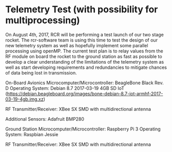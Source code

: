 # Telemetry Test (with possibility for multiprocessing)

On August 4th, 2017, RCR will be performing a test launch of our two stage rocket.  The rcr-software team is using this time to test the design of our new telemetry system as well as hopefully implement some parallel processing using openMP.  The current test plan is to relay values from the RF module on board the rocket to the ground station as fast as possible to develop a clear understanding of the limitations of the telemetry system as well as start developing requirements and redundancies to mitigate chances of data being lost in transmission.

On-Board Avionics
  Microcomputer/Microcontroller: BeagleBone Black Rev. D
      Operating System: Debian 8.7 2017-03-19 4GB SD IoT (https://debian.beagleboard.org/images/bone-debian-8.7-iot-armhf-2017-03-19-4gb.img.xz)

  RF Transmitter/Receiver: XBee SX SMD with multidirectional antenna

  Additional Sensors: Adafruit BMP280

Ground Station
  Microcomputer/Microcontroller: Raspberry Pi 3
      Operating System: Raspbian Jessie

  RF Transmitter/Receiver: XBee SX SMD with multidirectional antenna
